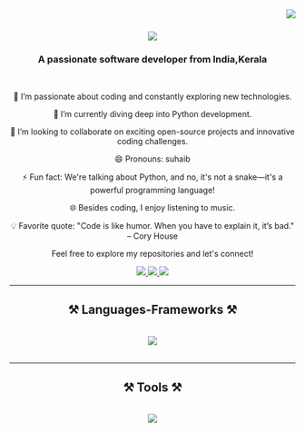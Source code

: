 
<img align="right" src="https://visitor-badge.laobi.icu/badge?page_id=salesp07.salesp07" />

<h1 align="center">
    <img src="https://readme-typing-svg.herokuapp.com/?font=Righteous&size=35&center=true&vCenter=true&width=500&height=70&duration=4000&lines=Hi+There!+👋;+I'm+Suhaib!;+Python Developer!;" />
</h1>

<h3 align="center">A passionate software developer from India,Kerala</h3>

<br/>

<div align="center">
      
 👀 I’m passionate about coding and constantly exploring new technologies.
  
 🌱 I’m currently diving deep into Python  development.
  
 💞️ I’m looking to collaborate on exciting open-source projects and innovative coding challenges.
  
 😄 Pronouns: suhaib
  
 ⚡ Fun fact: We're talking about Python, and no, it's not a snake—it's a powerful programming language!
  
 🌐 Besides coding, I enjoy listening to music.
  
 💡 Favorite quote: "Code is like humor. When you have to explain it, it’s bad." – Cory House

 Feel free to explore my repositories and let's connect!

 </div>
 
<div align="center"> 
  <a href="mailto:shuhaibchemban2004@gmail.com">
    <img src="https://img.shields.io/badge/Gmail-333333?style=for-the-badge&logo=gmail&logoColor=red" />
  </a>
  <a href="https://www.linkedin.com/in/suhaib-c-114b10292/" target="_blank">
    <img src="https://img.shields.io/badge/LinkedIn-0077B5?style=for-the-badge&logo=linkedin&logoColor=white" target="_blank" />
  </a>
  <a href="https://portfolio-rjs-chi.vercel.app/" target="_blank">
     <img src="https://img.shields.io/badge/Portfolio-FF5722?style=for-the-badge&logo=todoist&logoColor=white" target="_blank" />
  </a>
</div>

 <hr/>
 
<h2 align="center">⚒️ Languages-Frameworks ⚒️</h2>
<br/>
<div align="center">
    <img src="https://skillicons.dev/icons?i=c,java,html,css,bootstrap,python,django,postgres,javascript,react" />
</div>

<br/>
<hr/>

<h2 align="center">⚒️ Tools ⚒️</h2>
<br/>
<div align="center">
    <img src="https://skillicons.dev/icons?i=notion,eclips,pycharm,vscode,github,figma,redis,aws" /><br>
</div>



